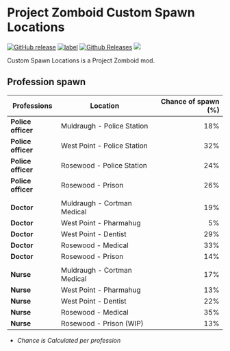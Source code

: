 # Project Zomboid Custom Spawn Locations

[![GitHub release](https://img.shields.io/github/release/EvulDev/CustomSpawnLocations.svg?style=plastic&label=Release%20Build)](https://github.com/EvulDev/CustomSpawnLocations/releases) 
[![label](https://img.shields.io/github/issues-raw/EvulDev/CustomSpawnLocations/website.svg?style=plastic&label=Issues)](https://github.com/EvulDev/CustomSpawnLocations/issues) 
[![Github Releases](https://img.shields.io/github/downloads/EvulDev/CustomSpawnLocations/latest/total.svg?style=plastic&label=Downloads)](https://github.com/EvulDev/CustomSpawnLocations/releases)
[![](https://img.shields.io/badge/Steam_Workshop-Subscribe-yellowgreen.svg?style=plastic)](http://steamcommunity.com/sharedfiles/filedetails/?id=718782525)

Custom Spawn Locations is a Project Zomboid mod.

## Profession spawn

|Professions                  | Location                                    | Chance of spawn (%)   |
|-----------------------------|---------------------------------------------|----------------------:|
|**Police officer**           | Muldraugh - Police Station                  | 18%                   |
|**Police officer**           | West Point - Police Station                 | 32%                   |
|**Police officer**           | Rosewood - Police Station                   | 24%                   |
|**Police officer**           | Rosewood - Prison                           | 26%                   |
|                             |                                             |                       |
|**Doctor**                   | Muldraugh - Cortman Medical                 | 19%                   |
|**Doctor**                   | West Point - Pharmahug                      | 5%                    |
|**Doctor**                   | West Point - Dentist                        | 29%                   |
|**Doctor**                   | Rosewood - Medical                          | 33%                   |
|**Doctor**                   | Rosewood - Prison                           | 14%                   |
|                             |                                             |                       |
|**Nurse**                    | Muldraugh - Cortman Medical                 | 17%                   |
|**Nurse**                    | West Point - Pharmahug                      | 13%                   |
|**Nurse**                    | West Point - Dentist                        | 22%                   |
|**Nurse**                    | Rosewood - Medical                          | 35%                   |
|**Nurse**                    | Rosewood - Prison (WIP)                     | 13%                   |

+ *Chance is Calculated per profession*
